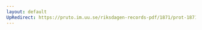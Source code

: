 ```yaml
---
layout: default
UpRedirect: https://pruto.im.uu.se/riksdagen-records-pdf/1871/prot-1871--fk--202.pdf
---
```

